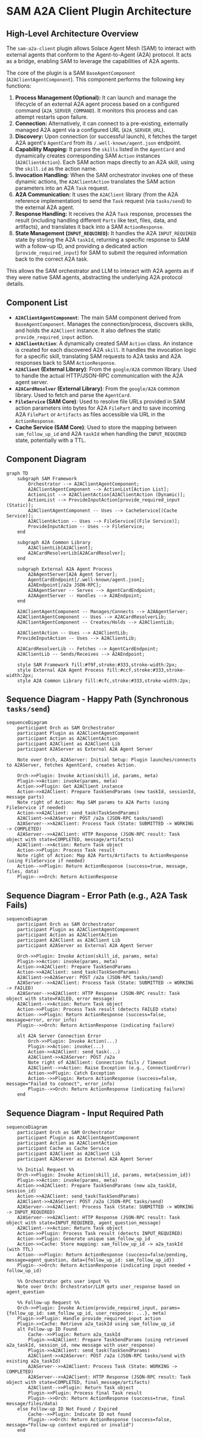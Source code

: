 # SAM A2A Client Plugin Architecture

## High-Level Architecture Overview

The `sam-a2a-client` plugin allows Solace Agent Mesh (SAM) to interact with external agents that conform to the Agent-to-Agent (A2A) protocol. It acts as a bridge, enabling SAM to leverage the capabilities of A2A agents.

The core of the plugin is a SAM `BaseAgentComponent` (`A2AClientAgentComponent`). This component performs the following key functions:

1.  **Process Management (Optional):** It can launch and manage the lifecycle of an external A2A agent process based on a configured command (`A2A_SERVER_COMMAND`). It monitors this process and can attempt restarts upon failure.
2.  **Connection:** Alternatively, it can connect to a pre-existing, externally managed A2A agent via a configured URL (`A2A_SERVER_URL`).
3.  **Discovery:** Upon connection (or successful launch), it fetches the target A2A agent's `AgentCard` from its `/.well-known/agent.json` endpoint.
4.  **Capability Mapping:** It parses the `skills` listed in the `AgentCard` and dynamically creates corresponding SAM `Action` instances (`A2AClientAction`). Each SAM action maps directly to an A2A skill, using the `skill.id` as the action name.
5.  **Invocation Handling:** When the SAM orchestrator invokes one of these dynamic actions, the `A2AClientAction` translates the SAM action parameters into an A2A `Task` request.
6.  **A2A Communication:** It uses the `A2AClient` library (from the A2A reference implementation) to send the `Task` request (via `tasks/send`) to the external A2A agent.
7.  **Response Handling:** It receives the A2A `Task` response, processes the result (including handling different `Parts` like text, files, data, and artifacts), and translates it back into a SAM `ActionResponse`.
8.  **State Management (`INPUT_REQUIRED`):** It handles the A2A `INPUT_REQUIRED` state by storing the A2A `taskId`, returning a specific response to SAM with a follow-up ID, and providing a dedicated action (`provide_required_input`) for SAM to submit the required information back to the correct A2A task.

This allows the SAM orchestrator and LLM to interact with A2A agents as if they were native SAM agents, abstracting the underlying A2A protocol details.

## Component List

*   **`A2AClientAgentComponent`**: The main SAM component derived from `BaseAgentComponent`. Manages the connection/process, discovers skills, and holds the `A2AClient` instance. It also defines the static `provide_required_input` action.
*   **`A2AClientAction`**: A dynamically created SAM `Action` class. An instance is created for each discovered A2A `skill`. It handles the invocation logic for a specific skill, translating SAM requests to A2A tasks and A2A responses back to SAM `ActionResponse`.
*   **`A2AClient` (External Library)**: From the `google/A2A` common library. Used to handle the actual HTTP/JSON-RPC communication with the A2A agent server.
*   **`A2ACardResolver` (External Library)**: From the `google/A2A` common library. Used to fetch and parse the `AgentCard`.
*   **`FileService` (SAM Core)**: Used to resolve file URLs provided in SAM action parameters into bytes for A2A `FilePart` and to save incoming A2A `FilePart` or `Artifacts` as files accessible via URL in the `ActionResponse`.
*   **Cache Service (SAM Core)**: Used to store the mapping between `sam_follow_up_id` and A2A `taskId` when handling the `INPUT_REQUIRED` state, potentially with a TTL.

## Component Diagram

```mermaid
graph TD
    subgraph SAM Framework
        Orchestrator --> A2AClientAgentComponent;
        A2AClientAgentComponent --> ActionList[Action List];
        ActionList --> A2AClientAction[A2AClientAction (Dynamic)];
        ActionList --> ProvideInputAction[provide_required_input (Static)];
        A2AClientAgentComponent -- Uses --> CacheService[(Cache Service)];
        A2AClientAction -- Uses --> FileService[(File Service)];
        ProvideInputAction -- Uses --> FileService;
    end

    subgraph A2A Common Library
        A2AClientLib[A2AClient];
        A2ACardResolverLib[A2ACardResolver];
    end

    subgraph External A2A Agent Process
        A2AAgentServer[A2A Agent Server];
        AgentCardEndpoint[/.well-known/agent.json];
        A2AEndpoint[/a2a JSON-RPC];
        A2AAgentServer -- Serves --> AgentCardEndpoint;
        A2AAgentServer -- Handles --> A2AEndpoint;
    end

    A2AClientAgentComponent -- Manages/Connects --> A2AAgentServer;
    A2AClientAgentComponent -- Uses --> A2ACardResolverLib;
    A2AClientAgentComponent -- Creates/Holds --> A2AClientLib;

    A2AClientAction -- Uses --> A2AClientLib;
    ProvideInputAction -- Uses --> A2AClientLib;

    A2ACardResolverLib -- Fetches --> AgentCardEndpoint;
    A2AClientLib -- Sends/Receives --> A2AEndpoint;

    style SAM Framework fill:#f9f,stroke:#333,stroke-width:2px;
    style External A2A Agent Process fill:#ccf,stroke:#333,stroke-width:2px;
    style A2A Common Library fill:#cfc,stroke:#333,stroke-width:2px;

```

## Sequence Diagram - Happy Path (Synchronous `tasks/send`)

```mermaid
sequenceDiagram
    participant Orch as SAM Orchestrator
    participant Plugin as A2AClientAgentComponent
    participant Action as A2AClientAction
    participant A2AClient as A2AClient Lib
    participant A2AServer as External A2A Agent Server

    Note over Orch, A2AServer: Initial Setup: Plugin launches/connects to A2AServer, fetches AgentCard, creates Action.

    Orch->>Plugin: Invoke Action(skill_id, params, meta)
    Plugin->>Action: invoke(params, meta)
    Action->>Plugin: Get A2AClient instance
    Action->>A2AClient: Prepare TaskSendParams (new taskId, sessionId, message parts)
    Note right of Action: Map SAM params to A2A Parts (using FileService if needed)
    Action->>A2AClient: send_task(TaskSendParams)
    A2AClient->>A2AServer: POST /a2a (JSON-RPC tasks/send)
    A2AServer-->>A2AClient: Process Task (State: SUBMITTED -> WORKING -> COMPLETED)
    A2AServer-->>A2AClient: HTTP Response (JSON-RPC result: Task object with state=COMPLETED, message/artifacts)
    A2AClient-->>Action: Return Task object
    Action->>Plugin: Process Task result
    Note right of Action: Map A2A Parts/Artifacts to ActionResponse (using FileService if needed)
    Action-->>Plugin: Return ActionResponse (success=true, message, files, data)
    Plugin-->>Orch: Return ActionResponse
```

## Sequence Diagram - Error Path (e.g., A2A Task Fails)

```mermaid
sequenceDiagram
    participant Orch as SAM Orchestrator
    participant Plugin as A2AClientAgentComponent
    participant Action as A2AClientAction
    participant A2AClient as A2AClient Lib
    participant A2AServer as External A2A Agent Server

    Orch->>Plugin: Invoke Action(skill_id, params, meta)
    Plugin->>Action: invoke(params, meta)
    Action->>A2AClient: Prepare TaskSendParams
    Action->>A2AClient: send_task(TaskSendParams)
    A2AClient->>A2AServer: POST /a2a (JSON-RPC tasks/send)
    A2AServer-->>A2AClient: Process Task (State: SUBMITTED -> WORKING -> FAILED)
    A2AServer-->>A2AClient: HTTP Response (JSON-RPC result: Task object with state=FAILED, error message)
    A2AClient-->>Action: Return Task object
    Action->>Plugin: Process Task result (detects FAILED state)
    Action-->>Plugin: Return ActionResponse (success=false, message=error, error_info)
    Plugin-->>Orch: Return ActionResponse (indicating failure)

    alt A2A Server Connection Error
        Orch->>Plugin: Invoke Action(...)
        Plugin->>Action: invoke(...)
        Action->>A2AClient: send_task(...)
        A2AClient->>A2AServer: POST /a2a
        Note right of A2AClient: Connection fails / Timeout
        A2AClient-->>Action: Raise Exception (e.g., ConnectionError)
        Action->>Plugin: Catch Exception
        Action-->>Plugin: Return ActionResponse (success=false, message="Failed to connect", error_info)
        Plugin-->>Orch: Return ActionResponse (indicating failure)
    end
```

## Sequence Diagram - Input Required Path

```mermaid
sequenceDiagram
    participant Orch as SAM Orchestrator
    participant Plugin as A2AClientAgentComponent
    participant Action as A2AClientAction
    participant Cache as Cache Service
    participant A2AClient as A2AClient Lib
    participant A2AServer as External A2A Agent Server

    %% Initial Request %%
    Orch->>Plugin: Invoke Action(skill_id, params, meta{session_id})
    Plugin->>Action: invoke(params, meta)
    Action->>A2AClient: Prepare TaskSendParams (new a2a_taskId, session_id)
    Action->>A2AClient: send_task(TaskSendParams)
    A2AClient->>A2AServer: POST /a2a (JSON-RPC tasks/send)
    A2AServer-->>A2AClient: Process Task (State: SUBMITTED -> WORKING -> INPUT_REQUIRED)
    A2AServer-->>A2AClient: HTTP Response (JSON-RPC result: Task object with state=INPUT_REQUIRED, agent_question_message)
    A2AClient-->>Action: Return Task object
    Action->>Plugin: Process Task result (detects INPUT_REQUIRED)
    Action->>Plugin: Generate unique sam_follow_up_id
    Action->>Cache: Store mapping: sam_follow_up_id -> a2a_taskId (with TTL)
    Action-->>Plugin: Return ActionResponse (success=false/pending, message=agent_question, data={follow_up_id: sam_follow_up_id})
    Plugin-->>Orch: Return ActionResponse (indicating input needed + follow_up_id)

    %% Orchestrator gets user input %%
    Note over Orch: Orchestrator/LLM gets user_response based on agent_question

    %% Follow-up Request %%
    Orch->>Plugin: Invoke Action(provide_required_input, params={follow_up_id: sam_follow_up_id, user_response: ...}, meta)
    Plugin->>Plugin: Handle provide_required_input action
    Plugin->>Cache: Retrieve a2a_taskId using sam_follow_up_id
    alt Follow-up ID Found
        Cache-->>Plugin: Return a2a_taskId
        Plugin->>A2AClient: Prepare TaskSendParams (using retrieved a2a_taskId, session_id, new message with user_response)
        Plugin->>A2AClient: send_task(TaskSendParams)
        A2AClient->>A2AServer: POST /a2a (JSON-RPC tasks/send with existing a2a_taskId)
        A2AServer-->>A2AClient: Process Task (State: WORKING -> COMPLETED)
        A2AServer-->>A2AClient: HTTP Response (JSON-RPC result: Task object with state=COMPLETED, final_message/artifacts)
        A2AClient-->>Plugin: Return Task object
        Plugin->>Plugin: Process final Task result
        Plugin-->>Orch: Return ActionResponse (success=true, final message/files/data)
    else Follow-up ID Not Found / Expired
        Cache-->>Plugin: Indicate ID not found
        Plugin-->>Orch: Return ActionResponse (success=false, message="Follow-up context expired or invalid")
    end

```
